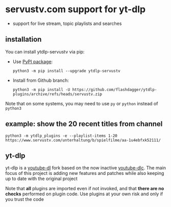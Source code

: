 # servustv.com support for yt-dlp

* support for live stream, topic playlists and searches

## installation

You can install ytdlp-servustv via pip:

* Use [PyPI package](https://pypi.org/project/yt-dlp):

  `python3 -m pip install --upgrade ytdlp-servustv`
* Install from Github branch:

  `python3 -m pip install -U https://github.com/flashdagger/ytdlp-plugins/archive/refs/heads/servustv.zip`

Note that on some systems, you may need to use `py` or `python` instead of `python3`

## example: show the 20 recent titles from channel
`python3 -m ytdlp_plugins -e --playlist-items 1-20 https://www.servustv.com/unterhaltung/b/spielfilme/aa-1u4ebfxk52111/`


## yt-dlp

yt-dlp is a [youtube-dl](https://github.com/ytdl-org/youtube-dl) fork based on the now
inactive [youtube-dlc](https://github.com/blackjack4494/yt-dlc). The main focus of this project is adding new features
and patches while also keeping up to date with the original project

Note that **all** plugins are imported even if not invoked, and that **there are no checks** performed on plugin code.
Use plugins at your own risk and only if you trust the code

